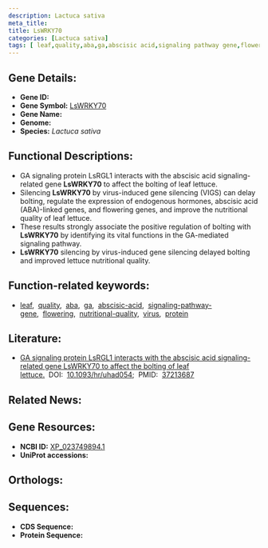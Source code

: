 ```yaml
---
description: Lactuca sativa
meta_title:
title: LsWRKY70
categories: [Lactuca sativa]
tags: [ leaf,quality,aba,ga,abscisic acid,signaling pathway gene,flowering,nutritional quality,virus,protein ]
---
```


## Gene Details:
- **Gene ID:** []()
- **Gene Symbol:** <u>LsWRKY70</u>
- **Gene Name:** 
- **Genome:** []()
- **Species:** *Lactuca sativa*

## Functional Descriptions:
   - GA signaling protein LsRGL1 interacts with the abscisic acid signaling-related gene **LsWRKY70** to affect the bolting of leaf lettuce.
   - Silencing **LsWRKY70** by virus-induced gene silencing (VIGS) can delay bolting, regulate the expression of endogenous hormones, abscisic acid (ABA)-linked genes, and flowering genes, and improve the nutritional quality of leaf lettuce.
   - These results strongly associate the positive regulation of bolting with **LsWRKY70** by identifying its vital functions in the GA-mediated signaling pathway.
   - **LsWRKY70** silencing by virus-induced gene silencing delayed bolting and improved lettuce nutritional quality.

## Function-related keywords:
   - [leaf](/tags/leaf/),&nbsp;&nbsp;[quality](/tags/quality/),&nbsp;&nbsp;[aba](/tags/aba/),&nbsp;&nbsp;[ga](/tags/ga/),&nbsp;&nbsp;[abscisic-acid](/tags/abscisic-acid/),&nbsp;&nbsp;[signaling-pathway-gene](/tags/signaling-pathway-gene/),&nbsp;&nbsp;[flowering](/tags/flowering/),&nbsp;&nbsp;[nutritional-quality](/tags/nutritional-quality/),&nbsp;&nbsp;[virus](/tags/virus/),&nbsp;&nbsp;[protein](/tags/protein/)

## Literature:
   - [GA signaling protein LsRGL1 interacts with the abscisic acid signaling-related gene LsWRKY70 to affect the bolting of leaf lettuce.](https://doi.org/10.1093/hr/uhad054)&nbsp;&nbsp;DOI:&nbsp;&nbsp;[10.1093/hr/uhad054](https://doi.org/10.1093/hr/uhad054);&nbsp;&nbsp;PMID:&nbsp;&nbsp;[37213687](https://pubmed.ncbi.nlm.nih.gov/37213687/)

## Related News:

## Gene Resources:
- **NCBI ID:**  [XP_023749894.1](https://www.ncbi.nlm.nih.gov/gene/?term=XP_023749894.1)
- **UniProt accessions:**  [](https://www.uniprot.org/uniprotkb//entry)

## Orthologs:

## Sequences:
- **CDS Sequence:**
- **Protein Sequence:**
